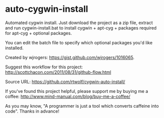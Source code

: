 auto-cygwin-install
===================

Automated cygwin install. Just download the project as a zip file, extract and run cygwin-install.bat to install cygwin + apt-cyg + packages required for apt-cyg + optional packages.

You can edit the batch file to specify which optional packages you'd like installed.

Created by wjrogers: https://gist.github.com/wjrogers/1016065.

Suggest this workflow for this project: http://scottchacon.com/2011/08/31/github-flow.html

Source URL:
https://github.com/rtwolf/cygwin-auto-install/

If you've found this project helpful, please support me by buying me a coffee: http://www.mind-manual.com/blog/buy-me-a-coffee/

As you may know, "A programmer is just a tool which converts caffeine into code". Thanks in advance!
